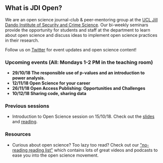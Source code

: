 ## What is JDI Open?

We are an open science journal-club & peer-mentoring group at the [UCL Jill Dando Institute of Security and Crime Science](http://www.ucl.ac.uk/jill-dando-institute). Our bi-weekly seminars provide the opportunity for students and staff at the department to learn about open science and discuss ideas to implement open science practices in their research.

Follow us on [Twitter](https://twitter.com/JDI_Open) for event updates and open science content! 

### Upcoming events (All: Mondays 1-2 PM in the teaching room)
- **29/10/18 The responsible use of p-values and an introduction to power analysis.** 
- **12/11/18 Open Science for your career**
- **26/11/18 Open Access Publishing: Opportunities and Challenges**
- **10/12/18 Sharing code, sharing data**

### Previous sessions
- Introduction to Open Science session on 15/10/18. Check out the [slides](jdiopen.github.io/introduction_slides.pptx) and [reading](https://psyarxiv.com/ak6jr).

### Resources
- Curious about open science? Too lazy too read? Check out our ["no-reading reading list"](https://jdiopen.github.io/noreading.pdf) which contains lots of great videos and podcasts to ease you into the open science movement. 
